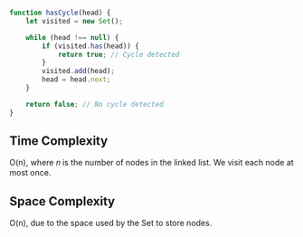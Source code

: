 ``` javascript

function hasCycle(head) {
    let visited = new Set();

    while (head !== null) {
        if (visited.has(head)) {
            return true; // Cycle detected
        }
        visited.add(head);
        head = head.next;
    }

    return false; // No cycle detected
}

```

## Time Complexity
O(n), where 𝑛 is the number of nodes in the linked list. We visit each node at most once.

## Space Complexity
O(n), due to the space used by the Set to store nodes.